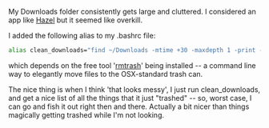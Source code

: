 <!--
.. title: Quickie: Keeping my OSX downloads folder clean
.. date: 2010/05/04 13:37
.. slug: index
.. tags:
.. link:
.. description:
-->

My Downloads folder consistently gets large and cluttered. I considered an app like [Hazel](http://www.noodlesoft.com/hazel) but it seemed like overkill.

I added the following alias to my .bashrc file:
``` bash
alias clean_downloads="find ~/Downloads -mtime +30 -maxdepth 1 -print -exec rmtrash '{}' ';'"
```
which depends on the free tool '[rmtrash](http://www.nightproductions.net/cli.htm)' being installed -- a command line way to elegantly move files to the OSX-standard trash can.

The nice thing is when I think 'that looks messy', I just run clean_downloads, and get a nice list of all the things that it just "trashed" -- so, worst case, I can go and fish it out right then and there. Actually a bit nicer than things magically getting trashed while I'm not looking.

